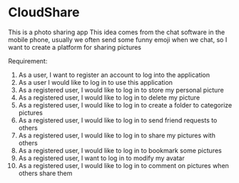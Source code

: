 # CloudShare

This is a photo sharing app
This idea comes from the chat software in the mobile phone,
usually we often send some funny emoji when we chat, 
so I want to create a platform for sharing pictures


Requirement:
1. As a user, I want to register an account to log into the application
2. As a user I would like to log in to use this application
3. As a registered user, I would like to log in to store my personal picture
4. As a registered user, I would like to log in to delete my picture
5. As a registered user, I would like to log in to create a folder to categorize pictures
6. As a registered user, I would like to log in to send friend requests to others
7. As a registered user, I would like to log in to share my pictures with others
8. As a registered user, I would like to log in to bookmark some pictures
9. As a registered user, I want to log in to modify my avatar
10. As a registered user, I would like to log in to comment on pictures when others share them
